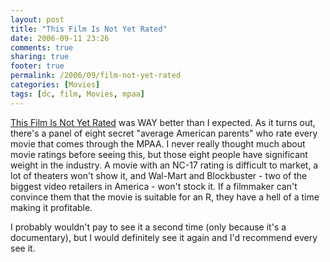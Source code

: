 ```yaml
---
layout: post
title: "This Film Is Not Yet Rated"
date: 2006-09-11 23:26
comments: true
sharing: true
footer: true
permalink: /2006/09/film-not-yet-rated
categories: [Movies]
tags: [dc, film, Movies, mpaa]
---
```

<a href="http://www.imdb.com/title/tt0493459/">This Film Is Not Yet Rated</a> was WAY better than I expected.  As it turns out, there's a panel of eight secret "average  American parents" who rate every movie that comes through the MPAA.  I never really thought much about movie ratings before seeing this, but those eight people have significant weight in the industry.  A movie with an NC-17 rating is difficult to market, a lot of theaters won't show it, and Wal-Mart and Blockbuster - two of the biggest video retailers in America - won't stock it.  If a filmmaker can't convince them that the movie is suitable for an R, they have a hell of a time making it profitable.

I probably wouldn't pay to see it a second time (only because it's a documentary), but I would definitely see it again and I'd recommend every see it.
